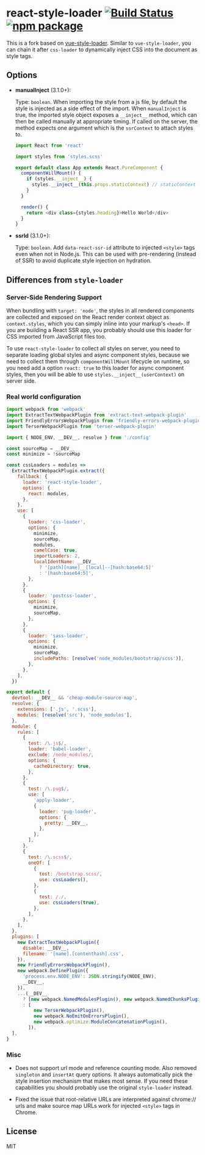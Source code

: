 # react-style-loader [![Build Status](https://circleci.com/gh/un-es/react-style-loader/tree/master.svg?style=shield)](https://circleci.com/gh/un-es/react-style-loader/tree/master) [![npm package](https://img.shields.io/npm/v/react-style-loader.svg)](https://www.npmjs.com/package/react-style-loader)

This is a fork based on [vue-style-loader](https://github.com/vuejs/vue-style-loader). Similar to `vue-style-loader`, you can chain it after `css-loader` to dynamically inject CSS into the document as style tags.

## Options

- **manualInject** (3.1.0+):

  Type: `boolean`. When importing the style from a js file, by default the style is injected as a side effect of the import. When `manualInject` is true, the imported style object exposes a `__inject__` method, which can then be called manually at appropriate timing. If called on the server, the method expects one argument which is the `ssrContext` to attach styles to.

  ```js
  import React from 'react'

  import styles from 'styles.scss'

  export default class App extends React.PureComponent {
    componentWillMount() {
      if (styles.__inject__) {
        styles.__inject__(this.props.staticContext) // staticContext from react-router on server
      }
    }

    render() {
      return <div class={styles.heading}>Hello World</div>
    }
  }
  ```

- **ssrId** (3.1.0+):

  Type: `boolean`. Add `data-react-ssr-id` attribute to injected `<style>` tags even when not in Node.js. This can be used with pre-rendering (instead of SSR) to avoid duplicate style injection on hydration.

## Differences from `style-loader`

### Server-Side Rendering Support

When bundling with `target: 'node'`, the styles in all rendered components are collected and exposed on the React render context object as `context.styles`, which you can simply inline into your markup's `<head>`. If you are building a React SSR app, you probably should use this loader for CSS imported from JavaScript files too.

To use `react-style-loader` to collect all styles on server, you need to separate loading global styles and async component styles, because we need to collect them through `componentWillMount` lifecycle on runtime, so you need add a option `react: true` to this loader for async component styles, then you will be able to use `styles.__inject__(userContext)` on server side.

### Real world configuration

```js
import webpack from 'webpack'
import ExtractTextWebpackPlugin from 'extract-text-webpack-plugin'
import FriendlyErrorsWebpackPlugin from 'friendly-errors-webpack-plugin'
import TerserWebpackPlugin from 'terser-webpack-plugin'

import { NODE_ENV, __DEV__, resolve } from './config'

const sourceMap = __DEV__
const minimize = !sourceMap

const cssLoaders = modules =>
  ExtractTextWebpackPlugin.extract({
    fallback: {
      loader: 'react-style-loader',
      options: {
        react: modules,
      },
    },
    use: [
      {
        loader: 'css-loader',
        options: {
          minimize,
          sourceMap,
          modules,
          camelCase: true,
          importLoaders: 2,
          localIdentName: __DEV__
            ? '[path][name]__[local]--[hash:base64:5]'
            : '[hash:base64:5]',
        },
      },
      {
        loader: 'postcss-loader',
        options: {
          minimize,
          sourceMap,
        },
      },
      {
        loader: 'sass-loader',
        options: {
          minimize,
          sourceMap,
          includePaths: [resolve('node_modules/bootstrap/scss')],
        },
      },
    ],
  })

export default {
  devtool: __DEV__ && 'cheap-module-source-map',
  resolve: {
    extensions: ['.js', '.scss'],
    modules: [resolve('src'), 'node_modules'],
  },
  module: {
    rules: [
      {
        test: /\.js$/,
        loader: 'babel-loader',
        exclude: /node_modules/,
        options: {
          cacheDirectory: true,
        },
      },
      {
        test: /\.pug$/,
        use: [
          'apply-loader',
          {
            loader: 'pug-loader',
            options: {
              pretty: __DEV__,
            },
          },
        ],
      },
      {
        test: /\.scss$/,
        oneOf: [
          {
            test: /bootstrap.scss/,
            use: cssLoaders(),
          },
          {
            test: /./,
            use: cssLoaders(true),
          },
        ],
      },
    ],
  },
  plugins: [
    new ExtractTextWebpackPlugin({
      disable: __DEV__,
      filename: '[name].[contenthash].css',
    }),
    new FriendlyErrorsWebpackPlugin(),
    new webpack.DefinePlugin({
      'process.env.NODE_ENV': JSON.stringify(NODE_ENV),
      __DEV__,
    }),
    ...(__DEV__
      ? [new webpack.NamedModulesPlugin(), new webpack.NamedChunksPlugin()]
      : [
          new TerserWebpackPlugin(),
          new webpack.NoEmitOnErrorsPlugin(),
          new webpack.optimize.ModuleConcatenationPlugin(),
        ]),
  ],
}
```

### Misc

- Does not support url mode and reference counting mode. Also removed `singleton` and `insertAt` query options. It always automatically pick the style insertion mechanism that makes most sense. If you need these capabilities you should probably use the original `style-loader` instead.

- Fixed the issue that root-relative URLs are interpreted against chrome:// urls and make source map URLs work for injected `<style>` tags in Chrome.

## License

MIT
